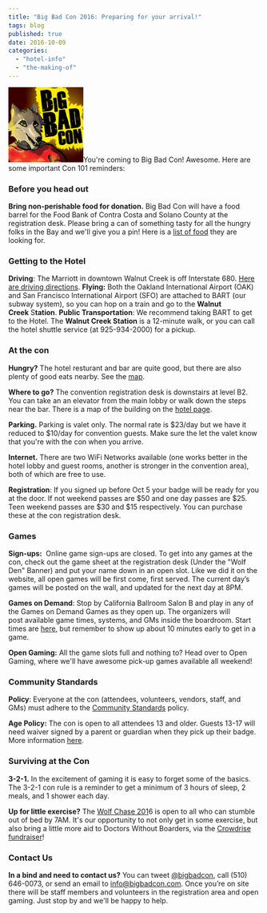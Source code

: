 ```yaml
---
title: "Big Bad Con 2016: Preparing for your arrival!"
tags: blog
published: true
date: 2016-10-09
categories: 
  - "hotel-info"
  - "the-making-of"
---
```


[![extra-life-logo](/images/extra-life-logo.jpg)](/images/extra-life-logo.jpg)You're coming to Big Bad Con! Awesome. Here are some important Con 101 reminders:

### Before you head out

**Bring non-perishable food for donation.** Big Bad Con will have a food barrel for the Food Bank of Contra Costa and Solano County at the registration desk. Please bring a can of something tasty for all the hungry folks in the Bay and we'll give you a pin! Here is a [list of food](/images/food-drive-shop-list.pdf) they are looking for.

### Getting to the Hotel

**Driving**: The Marriott in downtown Walnut Creek is off Interstate 680. [Here are driving directions](https://goo.gl/maps/KNj3fCYs5eK2). **Flying:** Both the Oakland International Airport (OAK) and San Francisco International Airport (SFO) are attached to BART (our subway system), so you can hop on a train and go to the **Walnut Creek** S**tation**. **Public Transportation**: We recommend taking BART to get to the Hotel. The **Walnut Creek Station** is a 12-minute walk, or you can call the hotel shuttle service (at 925-934-2000) for a pickup.

### At the con

**Hungry?** The hotel resturant and bar are quite good, but there are also plenty of good eats nearby. See the [map](https://www.google.com/maps/d/u/0/viewer?mid=1GrGZs5Giz4YFuxLwY4hDoEshZdY&hl=en_US).

**Where to go?** The convention registration desk is downstairs at level B2. You can take an an elevator from the main lobby or walk down the steps near the bar. There is a map of the building on the [hotel page](http://www.bigbadcon.com/?page_id=192 "Hotel").

**Parking.** Parking is valet only. The normal rate is $23/day but we have it reduced to $10/day for convention guests. Make sure the let the valet know that you're with the con when you arrive.

**Internet.** There are two WiFi Networks available (one works better in the hotel lobby and guest rooms, another is stronger in the convention area), both of which are free to use.

**Registration**: If you signed up before Oct 5 your badge will be ready for you at the door. If not weekend passes are $50 and one day passes are $25. Teen weekend passes are $30 and $15 respectively. You can purchase these at the con registration desk.

### Games

**Sign-ups:**  Online game sign-ups are closed. To get into any games at the con, check out the game sheet at the registration desk (Under the "Wolf Den" Banner) and put your name down in an open slot. Like we did it on the website, all open games will be first come, first served. The current day’s games will be posted on the wall, and updated for the next day at 8PM.

**Games on Demand**: Stop by California Ballroom Salon B and play in any of the Games on Demand Games as they open up. The organizers will post available game times, systems, and GMs inside the boardroom. Start times are [here](http://www.bigbadcon.com/games-on-demand/), but remember to show up about 10 minutes early to get in a game.

**Open Gaming:** All the game slots full and nothing to? Head over to Open Gaming, where we'll have awesome pick-up games available all weekend!

### Community Standards

**Policy**: Everyone at the con (attendees, volunteers, vendors, staff, and GMs) must adhere to the [Community Standards](http://www.bigbadcon.com/community-standards/) policy.

**Age Policy:** The con is open to all attendees 13 and older. Guests 13-17 will need waiver signed by a parent or guardian when they pick up their badge. More information [here](http://www.bigbadcon.com/age-policy/).

### Surviving at the Con

**3-2-1.** In the excitement of gaming it is easy to forget some of the basics. The 3-2-1 con rule is a reminder to get a minimum of 3 hours of sleep, 2 meals, and 1 shower each day.

**Up for little exercise?** The [Wolf Chase 201](http://www.bigbadcon.com/events/wolf-chase-2014/ "Wolf Chase 2014")6 is open to all who can stumble out of bed by 7AM. It's our opportunity to not only get in some exercise, but also bring a little more aid to Doctors Without Boarders, via the [Crowdrise fundraiser](https://www.crowdrise.com/wolf-run-2016/fundraiser/ericfattig)!

### Contact Us

**In a bind and need to contact us?** You can tweet [@bigbadcon](https://twitter.com/bigbadcon), call (510) 646-0073, or send an email to info@bigbadcon.com. Once you’re on site there will be staff members and volunteers in the registration area and open gaming. Just stop by and we'll be happy to help.

